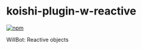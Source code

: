 # koishi-plugin-w-reactive

[![npm](https://img.shields.io/npm/v/koishi-plugin-w-reactive?style=flat-square)](https://www.npmjs.com/package/koishi-plugin-w-reactive)

WillBot: Reactive objects
